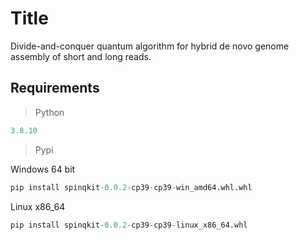 # Title
Divide-and-conquer quantum algorithm for hybrid de novo genome assembly of short and long reads.

## Requirements
>Python
```python
3.8.10
```
>Pypi

Windows 64 bit
```python
pip install spinqkit-0.0.2-cp39-cp39-win_amd64.whl.whl
```

Linux x86_64
```python
pip install spinqkit-0.0.2-cp39-cp39-linux_x86_64.whl
```

